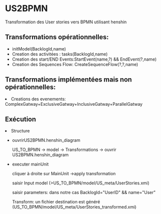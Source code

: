 # US2BPMN

Transformation des User stories vers BPMN utilisant henshin

<h2>Transformations opérationnelles: </h2>
<ul>
  <li>initModel(BacklogId,name) </li>
  <li>Creation des activitées : tasks(BacklogId,name) </li>
  <li>Creation des start/END Events:StartEvent(name,?) && EndEvent(?,name)</li>
  <li>Creation des Sequences Flow: CreateSequenceFlow(?,?,name)</li>
</ul>

<h2>Transformations implémentées mais non opérationnelles:</h2>
   <li>Creations des evenements: ComplexGatway+ExclusiveGatway+InclusiveGatway+ParallelGatway</li>
<h2>Exécution</h2>
   
   <li>Structure</li>
   <ul>
   <li>ouvrirUS2BPMN.henshin_diagram</li>
    <p>US_TO_BPMN -> model -> Transformations -> ouvrir US2BPMN.henshin_diagram</p>
   <li>executer mainUnit</li>
      <p>cliquer à droite sur MainUnit ->apply transformation</p>
      <p>saisir Input model (>US_TO_BPMN/model/US_meta/UserStories.xmi)</p>
      <p>saisir parameters: dans notre cas BacklogId="UserID" && name="User"</p>
      <p>Transform: un fichier destination est généré (US_TO_BPMN/model/US_meta/UserStories_transformed.xmi) </p>
   </ul>
  
